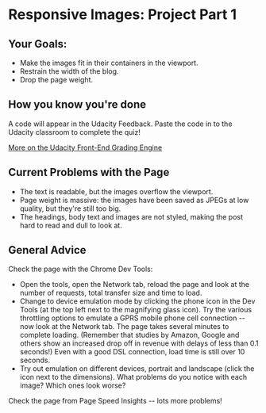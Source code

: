 # Responsive Images: Project Part 1 #

## Your Goals: ##

* Make the images fit in their containers in the viewport.
* Restrain the width of the blog.
* Drop the page weight.

## How you know you're done ##

A code will appear in the Udacity Feedback. Paste the code in to the Udacity classroom to complete the quiz!

[More on the Udacity Front-End Grading Engine](https://github.com/udacity/frontend-grading-engine)

## Current Problems with the Page ##

* The text is readable, but the images overflow the viewport.
* Page weight is massive: the images have been saved as JPEGs at low quality, but they're still too big.
* The headings, body text and images are not styled, making the post hard to read and dull to look at.

## General Advice ##

Check the page with the Chrome Dev Tools:

* Open the tools, open the Network tab, reload the page and look at the number of requests, total transfer size and time to load.
* Change to device emulation mode by clicking the phone icon in the Dev Tools (at the top left next to the magnifying glass icon).
Try the various throttling options to emulate a GPRS mobile phone cell connection -- now look at the Network tab. The page takes several minutes to
complete loading. (Remember that studies by Amazon, Google and others show an increased drop off in revenue with delays of less than 0.1 seconds!)
Even with a good DSL connection, load time is still over 10 seconds.
* Try out emulation on different devices, portrait and landscape (click the icon next to the dimensions). What problems do you notice with each image?
Which ones look worse?

Check the page from Page Speed Insights -- lots more problems!
